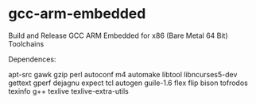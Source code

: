 # gcc-arm-embedded
Build and Release GCC ARM Embedded for x86 (Bare Metal 64 Bit) Toolchains

Dependences:

apt-src
gawk
gzip
perl
autoconf
m4
automake
libtool
libncurses5-dev
gettext
gperf
dejagnu
expect
tcl
autogen
guile-1.6
flex
flip
bison
tofrodos
texinfo
g++
texlive
texlive-extra-utils
